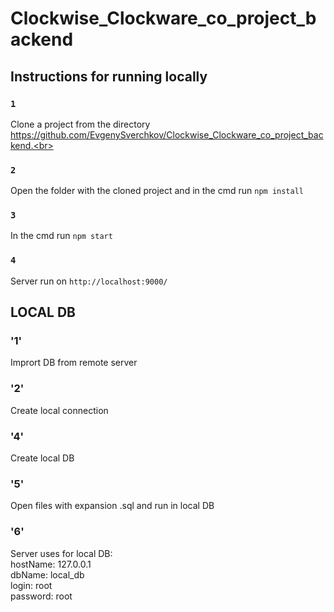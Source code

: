 # Clockwise_Clockware_co_project_backend

## Instructions for running locally


### `1` 

Clone a project from the directory https://github.com/EvgenySverchkov/Clockwise_Clockware_co_project_backend.<br>

### `2`

Open the folder with the cloned project and in the cmd run `npm install`

### `3`

In the cmd run  `npm start`

### `4`

Server run on `http://localhost:9000/`

## LOCAL DB

### '1'

Imprort DB from remote server

### '2'

Create local connection

### '4'

Create local DB

### '5'

Open files with expansion .sql and run in local DB

### '6'

Server uses for local DB:  
    hostName: 127.0.0.1  
    dbName: local_db  
    login: root  
    password: root  
